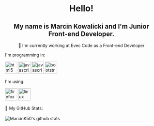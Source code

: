 <h1 align="center">Hello!</h1>
<h2 align="center">My name is Marcin Kowalicki and I'm Junior Front-end Developer.</h2>


<p align="center">💼 I'm currently working at Evec Code as a Front-end Developer</p>

I'm programming in:
<p align="left"><img src="https://devicons.github.io/devicon/devicon.git/icons/html5/html5-original.svg" alt="html5" width="40" height="40"/> <img src="https://devicons.github.io/devicon/devicon.git/icons/css3/css3-original.svg" alt="javascript" width="40" height="40"/> <img src="https://devicons.github.io/devicon/devicon.git/icons/javascript/javascript-original.svg" alt="javascript" width="40" height="40"/> <img src="http://devicons.github.io/devicon/devicon.git/icons/bootstrap/bootstrap-plain.svg" alt="bootstrap" width="40" height="40"/></p>

I'm using:
<p align="left"><img src="http://devicons.github.io/devicon/devicon.git/icons/firefox/firefox-plain.svg" alt="firefox" width="40" height="40"/> <img src="http://devicons.github.io/devicon/devicon.git/icons/linux/linux-original.svg" alt="linux" width="40" height="40"/></p>


🤖 My GitHub Stats:<br /><br />
![MarcinK50's github stats](https://github-readme-stats-lilac.vercel.app/api?username=MarcinK50&hide=prs,stars&show_icons=true&theme=onedark)<br /><br />

<!--
**MarcinK50/MarcinK50** is a ✨ _special_ ✨ repository because its `README.md` (this file) appears on your GitHub profile.

Here are some ideas to get you started:

- 🔭 I’m currently working on ...
- 🌱 I’m currently learning ...
- 👯 I’m looking to collaborate on ...
- 🤔 I’m looking for help with ...
- 💬 Ask me about ...
- 📫 How to reach me: ...
- 😄 Pronouns: ...
- ⚡ Fun fact: ...
-->

